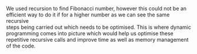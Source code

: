 We used recursion to find Fibonacci number, however this could not be an <br>
efficient way to do it if for a higher number as we can see the same recursive <br>
steps being carried out which needs to be optimised. This is where dynamic 
<br>programming comes into picture which would help us optimise these <br>
repetitive recursive calls and improve time as well as memory management of the code. 